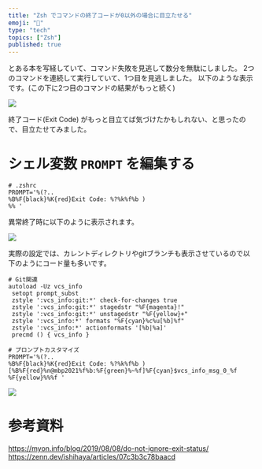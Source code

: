 ```yaml
---
title: "Zsh でコマンドの終了コードが0以外の場合に目立たせる"
emoji: "🫢"
type: "tech"
topics: ["Zsh"]
published: true
---
```


とある本を写経していて、コマンド失敗を見逃して数分を無駄にしました。
2つのコマンドを連続して実行していて、1つ目を見逃しました。
以下のような表示です。(この下に2つ目のコマンドの結果がもっと続く)

![](https://storage.googleapis.com/zenn-user-upload/fcb3d87b5fb0-20250107.png)

終了コード(Exit Code) がもっと目立てば気づけたかもしれない、と思ったので、目立たせてみました。

# シェル変数 `PROMPT` を編集する

```
# .zshrc
PROMPT='%(?..
%B%F{black}%K{red}Exit Code: %?%k%f%b )
%% '
```

異常終了時に以下のように表示されます。

![](https://storage.googleapis.com/zenn-user-upload/b100977e0ff1-20250107.png)

実際の設定では、カレントディレクトリやgitブランチも表示させているので以下のようにコード量も多いです。

```
# Git関連
autoload -Uz vcs_info
 setopt prompt_subst
 zstyle ':vcs_info:git:*' check-for-changes true
 zstyle ':vcs_info:git:*' stagedstr "%F{magenta}!"
 zstyle ':vcs_info:git:*' unstagedstr "%F{yellow}+"
 zstyle ':vcs_info:*' formats "%F{cyan}%c%u[%b]%f"
 zstyle ':vcs_info:*' actionformats '[%b|%a]'
 precmd () { vcs_info }

# プロンプトカスタマイズ
PROMPT='%(?..
%B%F{black}%K{red}Exit Code: %?%k%f%b )
[%B%F{red}%n@mbp2021%f%b:%F{green}%~%f]%F{cyan}$vcs_info_msg_0_%f
%F{yellow}%%%f '
```

![](https://storage.googleapis.com/zenn-user-upload/bcf29195bae7-20250107.png)

# 参考資料

https://myon.info/blog/2019/08/08/do-not-ignore-exit-status/
https://zenn.dev/ishihaya/articles/07c3b3c78baacd
